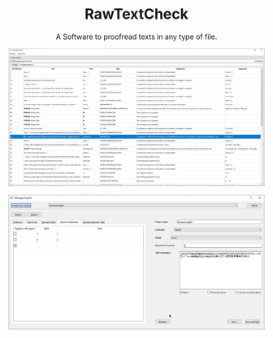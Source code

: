 <div align="center">

# RawTextCheck

A Software to proofread texts in any type of file.

</div>

![main window](resources/readme_app_1.png)

![project config window](resources/readme_app_2.png)